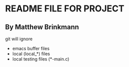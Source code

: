# README FILE FOR PROJECT
## By Matthew Brinkmann

git will ignore
- emacs buffer files
- local (local_*) files
- local testing files (*-main.c)